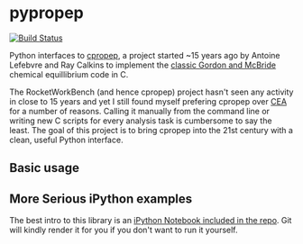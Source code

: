 # pypropep
[![Build Status](https://travis-ci.org/jonnydyer/pypropep.svg?branch=master)](https://travis-ci.org/jonnydyer/pypropep)

Python interfaces to [cpropep](https://sourceforge.net/projects/rocketworkbench/?source=navbar), a project started ~15 years ago by Antoine Lefebvre and Ray Calkins to implement the [classic Gordon and McBride](https://www.grc.nasa.gov/WWW/CEAWeb/RP-1311.pdf) chemical equillibrium code in C.  

The RocketWorkBench (and hence cpropep) project hasn't seen any activity in close to 15 years and yet I still found myself prefering cpropep over [CEA](https://www.grc.nasa.gov/WWW/CEAWeb/) for a number of reasons.  Calling it manually from the command line or writing new C scripts for every analysis task is cumbersome to say the least.  The goal of this project is to bring cpropep into the 21st century with a clean, useful Python interface.

## Basic usage

## More Serious iPython examples
The best intro to this library is an [iPython Notebook included in the repo](ipython_doc/BasicUsage.ipynb).  Git will kindly render it for you if you don't want to run it yourself.
